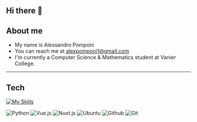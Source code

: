 ## Hi there 👋

## About me
- My name is Alessandro Pomponi
- You can reach me at alexpomponi1@gmail.com
- I'm currently a Computer Science & Mathematics student at Vanier College.
---
## Tech
[![My Skills](https://skillicons.dev/icons?i=java&theme=dark)](https://skillicons.dev)
<!-- ![image](BadgeURLHere) -->
![Python](https://img.shields.io/badge/Python-FFD43B?style=for-the-badge&logo=python&logoColor=blue)
![Vue.js](https://img.shields.io/badge/Vue%20js-35495E?style=for-the-badge&logo=vuedotjs&logoColor=4FC08D)
![Nuxt.js](https://img.shields.io/badge/nuxt%20js-00C58E?style=for-the-badge&logo=nuxtdotjs&logoColor=white)
![Ubuntu](https://img.shields.io/badge/Ubuntu-E95420?style=for-the-badge&logo=ubuntu&logoColor=white)
![Github](https://img.shields.io/badge/GitHub-100000?style=for-the-badge&logo=github&logoColor=white)
![Git](https://img.shields.io/badge/GIT-E44C30?style=for-the-badge&logo=git&logoColor=white)

